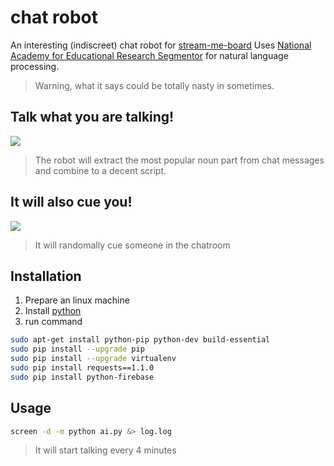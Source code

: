 # chat robot

An interesting (indiscreet) chat robot for [stream-me-board](https://github.com/XiangPingJun/stream-me-board)
Uses [National Academy for Educational Research Segmentor](https://github.com/naernlp/Segmentor) for natural language processing.
> Warning, what it says could be totally nasty in sometimes.

## Talk what you are talking!

<img src='http://i.imgur.com/L9CYdDt.png'>

> The robot will extract the most popular noun part from chat messages and combine to a decent script.

## It will also cue you!

<img src='http://i.imgur.com/SplxupV.jpg'>

> It will randomally cue someone in the chatroom

## Installation

1. Prepare an linux machine
2. Install [python](https://www.python.org/)
3. run command
```sh
sudo apt-get install python-pip python-dev build-essential 
sudo pip install --upgrade pip 
sudo pip install --upgrade virtualenv 
sudo pip install requests==1.1.0
sudo pip install python-firebase
```

## Usage

```sh
screen -d -m python ai.py &> log.log
```

> It will start talking every 4 minutes
